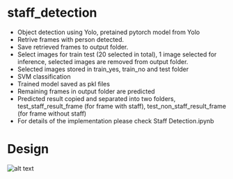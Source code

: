 # staff_detection

 + Object detection using Yolo, pretained pytorch model from Yolo
 + Retrive frames with person detected.
 + Save retrieved frames to output folder.
 + Select images for train test (20 selected in total), 1 image selected for inference, selected images are removed from output folder.
 + Selected images stored in train_yes, train_no and test folder
 + SVM classification
 + Trained model saved as pkl files
 + Remaining frames in output folder are predicted
 + Predicted result copied and separated into two folders, test_staff_result_frame (for frame with staff), test_non_staff_result_frame (for frame without staff)
 + For details of the implementation please check Staff Detection.ipynb

# Design

![alt text](Isolated.png "Flow of Detection")